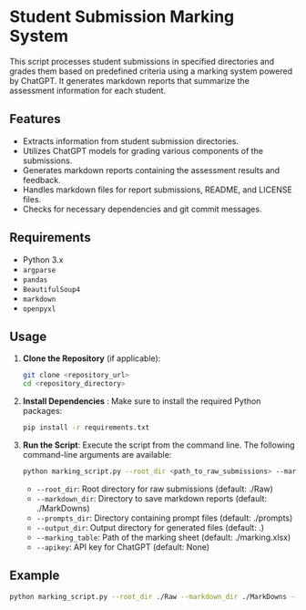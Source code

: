 # Student Submission Marking System

This script processes student submissions in specified directories and grades them based on predefined criteria using a marking system powered by ChatGPT. It generates markdown reports that summarize the assessment information for each student.

## Features

- Extracts information from student submission directories.
- Utilizes ChatGPT models for grading various components of the submissions.
- Generates markdown reports containing the assessment results and feedback.
- Handles markdown files for report submissions, README, and LICENSE files.
- Checks for necessary dependencies and git commit messages.

## Requirements

- Python 3.x
- `argparse`
- `pandas`
- `BeautifulSoup4`
- `markdown`
- `openpyxl`

## Usage

1. **Clone the Repository** (if applicable):
   
   ```bash
   git clone <repository_url>
   cd <repository_directory>
   
2. **Install Dependencies** : Make sure to install the required Python packages:
   
   ```bash
   pip install -r requirements.txt
   
3. **Run the Script**: Execute the script from the command line. The following command-line arguments are available:
   
   ```bash
   python marking_script.py --root_dir <path_to_raw_submissions> --markdown_dir <path_to_save_markdown_reports> --prompts_dir <path_to_prompts> --output_dir <output_directory> --apikey <your_api_key>
   ```
   
   - `--root_dir`: Root directory for raw submissions (default: ./Raw)
   - `--markdown_dir`: Directory to save markdown reports (default: ./MarkDowns)
   - `--prompts_dir`: Directory containing prompt files (default: ./prompts)
   - `--output_dir`: Output directory for generated files (default: .)
   - `--marking_table`: Path of the marking sheet (default: ./marking.xlsx)
   - `--apikey`: API key for ChatGPT (default: None)

## Example
   ```bash
   python marking_script.py --root_dir ./Raw --markdown_dir ./MarkDowns --prompts_dir ./prompts --apikey YOUR_API_KEY

